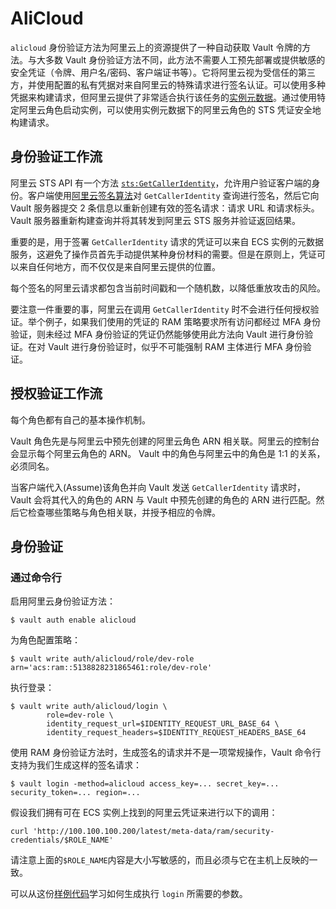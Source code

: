 # AliCloud

`alicloud` 身份验证方法为阿里云上的资源提供了一种自动获取 Vault 令牌的方法。与大多数 Vault 身份验证方法不同，此方法不需要人工预先部署或提供敏感的安全凭证（令牌、用户名/密码、客户端证书等）。它将阿里云视为受信任的第三方，并使用配置的私有凭据对来自阿里云的特殊请求进行签名认证。可以使用多种凭据来构建请求，但阿里云提供了非常适合执行该任务的[实例元数据](https://www.alibabacloud.com/help/faq-detail/49122.htm)。通过使用特定阿里云角色启动实例，可以使用实例元数据下的阿里云角色的 STS 凭证安全地构建请求。

## 身份验证工作流

阿里云 STS API 有一个方法 [`sts:GetCallerIdentity`](https://www.alibabacloud.com/help/doc-detail/43767.htm)，允许用户验证客户端的身份。客户端使用[阿里云签名算法](https://www.alibabacloud.com/help/doc-detail/67332.htm)对 `GetCallerIdentity` 查询进行签名，然后它向 Vault 服务器提交 2 条信息以重新创建有效的签名请求：请求 URL 和请求标头。 Vault 服务器重新构建查询并将其转发到阿里云 STS 服务并验证返回结果。

重要的是，用于签署 `GetCallerIdentity` 请求的凭证可以来自 ECS 实例的元数据服务，这避免了操作员首先手动提供某种身份材料的需要。但是在原则上，凭证可以来自任何地方，而不仅仅是来自阿里云提供的位置。

每个签名的阿里云请求都包含当前时间戳和一个随机数，以降低重放攻击的风险。

要注意一件重要的事，阿里云在调用 `GetCallerIdentity` 时不会进行任何授权验证。举个例子，如果我们使用的凭证的 RAM 策略要求所有访问都经过 MFA 身份验证，则未经过 MFA 身份验证的凭证仍然能够使用此方法向 Vault 进行身份验证。在对 Vault 进行身份验证时，似乎不可能强制 RAM 主体进行 MFA 身份验证。

## 授权验证工作流

每个角色都有自己的基本操作机制。

Vault 角色先是与阿里云中预先创建的阿里云角色 ARN 相关联。阿里云的控制台会显示每个阿里云角色的 ARN。 Vault 中的角色与阿里云中的角色是 1:1 的关系，必须同名。

当客户端代入(Assume)该角色并向 Vault 发送 `GetCallerIdentity` 请求时，Vault 会将其代入的角色的 ARN 与 Vault 中预先创建的角色的 ARN 进行匹配。然后它检查哪些策略与角色相关联，并授予相应的令牌。

## 身份验证

### 通过命令行

启用阿里云身份验证方法：

```shell
$ vault auth enable alicloud
```

为角色配置策略：

```shell
$ vault write auth/alicloud/role/dev-role arn='acs:ram::5138828231865461:role/dev-role'
```

执行登录：

```shell
$ vault write auth/alicloud/login \
        role=dev-role \
        identity_request_url=$IDENTITY_REQUEST_URL_BASE_64 \
        identity_request_headers=$IDENTITY_REQUEST_HEADERS_BASE_64
```

使用 RAM 身份验证方法时，生成签名的请求并不是一项常规操作，Vault 命令行支持为我们生成这样的签名请求：

```shell
$ vault login -method=alicloud access_key=... secret_key=... security_token=... region=...
```

假设我们拥有可在 ECS 实例上找到的阿里云凭证来进行以下的调用：

```shell
curl 'http://100.100.100.200/latest/meta-data/ram/security-credentials/$ROLE_NAME'
```

请注意上面的`$ROLE_NAME`内容是大小写敏感的，而且必须与它在主机上反映的一致。

可以从这份[样例代码](https://github.com/hashicorp/vault-plugin-auth-alicloud/blob/master/tools/tools.go)学习如何生成执行 `login` 所需要的参数。
